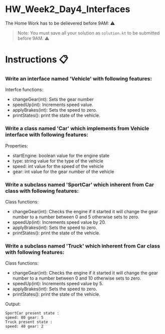 # HW_Week2_Day4_Interfaces
The Home Work has to be delievered before 9AM: ⚠️

> Note: You must save all your solution as `solution.kt` to be submitted before 9AM. ⚠️
# Instructions 📋


### Write an interface named 'Vehicle' with following features:

Interfce functions:
- changeGear(int): Sets the gear number
- speedUp(int): Increments speed value.
- applyBrakes(int): Sets the speed to zero.
- printStates(): print the state of the vehicle.

### Write a class named 'Car' which implements from Vehicle interface with following features:

Properties:
- startEngine: boolean value for the engine state
- type: string value for the type of the vehicle 
- speed: int value for the speed of the vehicle
- gear: int value for the gear number of the vehicle


### Write a subclass named 'SportCar' which inherent from Car class with following features:

Class functions:
- changeGear(int): Checks the engine if it started it will change the gear number to a number between 0 and 5 otherwise sets to zero.
- speedUp(int): Increments speed value by 20.
- applyBrakes(int): Sets the speed to zero.
- printStates(): print the state of the vehicle.

### Write a subclass named 'Truck' which inherent from Car class with following features:

Class functions:
- changeGear(int): Checks the engine if it started it will change the gear number to a number between 0 and 10 otherwise sets to zero.
- speedUp(int): Increments speed value by 5.
- applyBrakes(int): Sets the speed to zero.
- printStates(): print the state of the vehicle.

Output:
```console
SportCar present state :
speed: 80 gear: 5
Truck present state :
speed: 40 gear: 2
```

